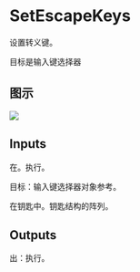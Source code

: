 # SetEscapeKeys

设置转义键。

目标是输入键选择器

## 图示

![]($-20221218-21360246.png)

## Inputs

在。执行。

目标：输入键选择器对象参考。

在钥匙中。钥匙结构的阵列。  

## Outputs

出：执行。
